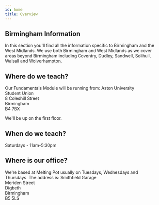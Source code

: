 ```yaml
---
id: home
title: Overview
---
```


## Birmingham Information

In this section you'll find all the information specific to Birmingham and the West Midlands. We use both Birmingham and West Midlands as we cover areas beyond Birmingham including Coventry, Dudley, Sandwell, Solihull, Walsall and Wolverhampton.

## Where do we teach?

Our Fundamentals Module will be running from:
Aston University<br>
Student Union<br>
8 Coleshill Street<br>
Birmingham<br>
B4 7BX

We'll be up on the first floor.

## When do we teach?

Saturdays - 11am-5:30pm

## Where is our office?

We're based at Melting Pot usually on Tuesdays, Wednesdays and Thursdays.
The address is:
Smithfield Garage<br>
Meriden Street<br>
Digbeth<br>
Birmingham<br>
B5 5LS

